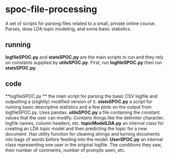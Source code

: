 # spoc-file-processing
A set of scripts for parsing files related to a small, private online course. Parses, does LDA topic modeling, and some basic statistics.

## running
**logfileSPOC.py** and **statsSPOC.py** are the main scripts to run and they rely on constants supplied by **utilsSPOC.py**. First, run **logfileSPOC.py** then run **statsSPOC.py**.

## code
**logfileSPOC.py ** the main script for parsing the basic CSV logfile and outputting a (slightly) modified version of it.
**statsSPOC.py** a script for running basic descriptive statistics and a few plots on the output from logfileSPOC.py. Uses pandas.
**utilsSPOC.py** a file containing the constant values that the user can modify. Contains things like the delimiter character, logfile names, column headers, etc. 
**topicModelLDA.py** an internal class for creating an LDA topic model and then predicting the topic for a new document. Has utility function for cleaning strings and turning documents into bags of words before feeding into the model.
**UserSPOC.py** an internal class representing one user in the original logfile. The conditions they saw, their number of comments, number of prompts seen, etc.
